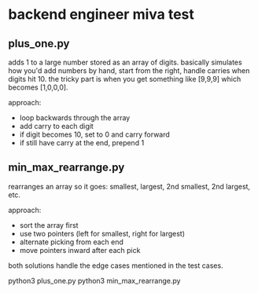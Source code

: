 # backend engineer miva test 

## plus_one.py

adds 1 to a large number stored as an array of digits. basically simulates how you'd add numbers by hand, start from the right, handle carries when digits hit 10. the tricky part is when you get something like [9,9,9] which becomes [1,0,0,0].

approach:
- loop backwards through the array
- add carry to each digit
- if digit becomes 10, set to 0 and carry forward
- if still have carry at the end, prepend 1

## min_max_rearrange.py

rearranges an array so it goes: smallest, largest, 2nd smallest, 2nd largest, etc.

approach:
- sort the array first
- use two pointers (left for smallest, right for largest)
- alternate picking from each end
- move pointers inward after each pick

both solutions handle the edge cases mentioned in the test cases.

python3 plus_one.py
python3 min_max_rearrange.py